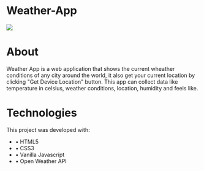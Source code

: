 # Weather-App

![](https://user-images.githubusercontent.com/75432770/185982826-4aeeca09-f58f-4b72-a117-4cd3b4a5ccf9.png)

# About
 
Weather App is a web application that shows the current wheather conditions of any city around the world, it also get your current location by clicking "Get Device Location" button. This app can collect data like temperature in celsius, weather conditions, location, humidity and feels like.

# Technologies

This project was developed with:

- • HTML5
- • CSS3
- • Vanilla Javascript
- • Open Weather API